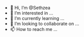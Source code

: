 - 👋 Hi, I’m @Sethzea
- 👀 I’m interested in ...
- 🌱 I’m currently learning ...
- 💞️ I’m looking to collaborate on ...
- 📫 How to reach me ...

<!---
Sethzea/Sethzea is a ✨ special ✨ repository because its `README.md` (this file) appears on your GitHub profile.
You can click the Preview link to take a look at your changes.
--->
